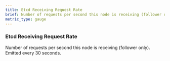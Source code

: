 ```yaml
---
title: Etcd Receiving Request Rate
brief: Number of requests per second this node is receiving (follower only). Emitted every 30 seconds.
metric_type: gauge
---
```


### Etcd Receiving Request Rate

Number of requests per second this node is receiving (follower only). Emitted every 30 seconds.